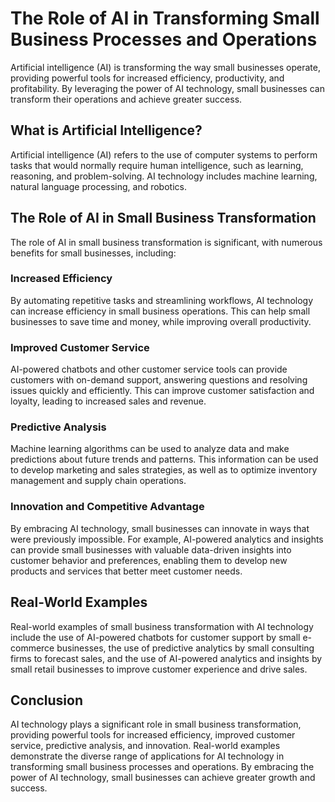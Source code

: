 The Role of AI in Transforming Small Business Processes and Operations
===============================================================================================

Artificial intelligence (AI) is transforming the way small businesses operate, providing powerful tools for increased efficiency, productivity, and profitability. By leveraging the power of AI technology, small businesses can transform their operations and achieve greater success.

What is Artificial Intelligence?
--------------------------------

Artificial intelligence (AI) refers to the use of computer systems to perform tasks that would normally require human intelligence, such as learning, reasoning, and problem-solving. AI technology includes machine learning, natural language processing, and robotics.

The Role of AI in Small Business Transformation
-----------------------------------------------

The role of AI in small business transformation is significant, with numerous benefits for small businesses, including:

### Increased Efficiency

By automating repetitive tasks and streamlining workflows, AI technology can increase efficiency in small business operations. This can help small businesses to save time and money, while improving overall productivity.

### Improved Customer Service

AI-powered chatbots and other customer service tools can provide customers with on-demand support, answering questions and resolving issues quickly and efficiently. This can improve customer satisfaction and loyalty, leading to increased sales and revenue.

### Predictive Analysis

Machine learning algorithms can be used to analyze data and make predictions about future trends and patterns. This information can be used to develop marketing and sales strategies, as well as to optimize inventory management and supply chain operations.

### Innovation and Competitive Advantage

By embracing AI technology, small businesses can innovate in ways that were previously impossible. For example, AI-powered analytics and insights can provide small businesses with valuable data-driven insights into customer behavior and preferences, enabling them to develop new products and services that better meet customer needs.

Real-World Examples
-------------------

Real-world examples of small business transformation with AI technology include the use of AI-powered chatbots for customer support by small e-commerce businesses, the use of predictive analytics by small consulting firms to forecast sales, and the use of AI-powered analytics and insights by small retail businesses to improve customer experience and drive sales.

Conclusion
----------

AI technology plays a significant role in small business transformation, providing powerful tools for increased efficiency, improved customer service, predictive analysis, and innovation. Real-world examples demonstrate the diverse range of applications for AI technology in transforming small business processes and operations. By embracing the power of AI technology, small businesses can achieve greater growth and success.


